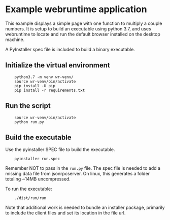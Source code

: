 # Example webruntime application
This example displays a simple page with one function to multiply a
couple numbers. It is setup to build an executable using python 3.7,
and uses webruntime to locate and run the default browser installed on
the desktop machine.

A PyInstaller spec file is included to build a binary executable.

## Initialize the virtual environment
```
    python3.7 -m venv wr-venv/
    source wr-venv/bin/activate
    pip install -U pip
    pip install -r requirements.txt
```

## Run the script
```
    source wr-venv/bin/activate
    python run.py
```

## Build the executable
Use the pyinstaller SPEC file to build the executable.
```
    pyinstaller run.spec
```

Remember NOT to pass in the `run.py` file. The spec file is needed
to add a missing data file from jsonrpcserver. On linux, this generates
a folder totaling ~14MB uncompressed.

To run the executable:
```
    ./dist/run/run
```

Note that additional work is needed to bundle an installer package,
primarily to include the client files and set its location in the
file url.
